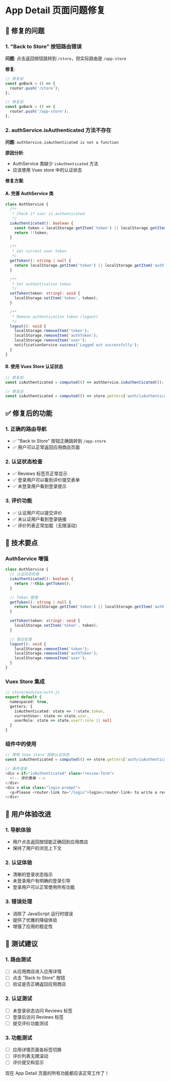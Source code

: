 # App Detail 页面问题修复

## 🐛 修复的问题

### 1. "Back to Store" 按钮路由错误
**问题**: 点击返回按钮跳转到 `/store`，但实际路由是 `/app-store`

**修复**:
```typescript
// 修复前
const goBack = () => {
  router.push('/store');
};

// 修复后
const goBack = () => {
  router.push('/app-store');
};
```

### 2. authService.isAuthenticated 方法不存在
**问题**: `authService.isAuthenticated is not a function`

**原因分析**:
- AuthService 类缺少 `isAuthenticated` 方法
- 应该使用 Vuex store 中的认证状态

**修复方案**:

#### A. 完善 AuthService 类
```typescript
class AuthService {
  /**
   * Check if user is authenticated
   */
  isAuthenticated(): boolean {
    const token = localStorage.getItem('token') || localStorage.getItem('authToken');
    return !!token;
  }

  /**
   * Get current user token
   */
  getToken(): string | null {
    return localStorage.getItem('token') || localStorage.getItem('authToken');
  }

  /**
   * Set authentication token
   */
  setToken(token: string): void {
    localStorage.setItem('token', token);
  }

  /**
   * Remove authentication token (logout)
   */
  logout(): void {
    localStorage.removeItem('token');
    localStorage.removeItem('authToken');
    localStorage.removeItem('user');
    notificationService.success('Logged out successfully');
  }
}
```

#### B. 使用 Vuex Store 认证状态
```typescript
// 修复前
const isAuthenticated = computed(() => authService.isAuthenticated());

// 修复后
const isAuthenticated = computed(() => store.getters['auth/isAuthenticated']);
```

## ✅ 修复后的功能

### 1. 正确的路由导航
- ✅ "Back to Store" 按钮正确跳转到 `/app-store`
- ✅ 用户可以正常返回应用商店页面

### 2. 认证状态检查
- ✅ Reviews 标签页正常显示
- ✅ 登录用户可以看到评价提交表单
- ✅ 未登录用户看到登录提示

### 3. 评价功能
- ✅ 认证用户可以提交评价
- ✅ 未认证用户看到登录链接
- ✅ 评价列表正常加载（无限滚动）

## 🔧 技术要点

### AuthService 增强
```typescript
class AuthService {
  // 认证状态检查
  isAuthenticated(): boolean {
    return !!this.getToken();
  }

  // Token 管理
  getToken(): string | null {
    return localStorage.getItem('token') || localStorage.getItem('authToken');
  }

  setToken(token: string): void {
    localStorage.setItem('token', token);
  }

  // 登出处理
  logout(): void {
    localStorage.removeItem('token');
    localStorage.removeItem('authToken');
    localStorage.removeItem('user');
  }
}
```

### Vuex Store 集成
```typescript
// store/modules/auth.js
export default {
  namespaced: true,
  getters: {
    isAuthenticated: state => !!state.token,
    currentUser: state => state.user,
    userRole: state => state.user?.role || null
  }
}
```

### 组件中的使用
```typescript
// 使用 Vuex store 获取认证状态
const isAuthenticated = computed(() => store.getters['auth/isAuthenticated']);

// 条件渲染
<div v-if="isAuthenticated" class="review-form">
  <!-- 评价表单 -->
</div>
<div v-else class="login-prompt">
  <p>Please <router-link to="/login">login</router-link> to write a review.</p>
</div>
```

## 🎯 用户体验改进

### 1. 导航体验
- 用户点击返回按钮能正确回到应用商店
- 保持了用户的浏览上下文

### 2. 认证体验
- 清晰的登录状态指示
- 未登录用户有明确的登录引导
- 登录用户可以正常使用所有功能

### 3. 错误处理
- 消除了 JavaScript 运行时错误
- 提供了优雅的降级体验
- 增强了应用的稳定性

## 🚀 测试建议

### 1. 路由测试
- [ ] 从应用商店进入应用详情
- [ ] 点击 "Back to Store" 按钮
- [ ] 验证是否正确返回应用商店

### 2. 认证测试
- [ ] 未登录状态访问 Reviews 标签
- [ ] 登录后访问 Reviews 标签
- [ ] 提交评价功能测试

### 3. 功能测试
- [ ] 应用详情页面各标签切换
- [ ] 评价列表无限滚动
- [ ] 评价提交和显示

现在 App Detail 页面的所有功能都应该正常工作了！
